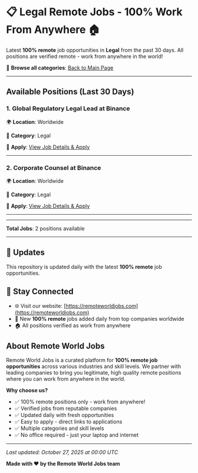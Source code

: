 # 📋 Legal Remote Jobs - 100% Work From Anywhere 🏠

Latest **100% remote** job opportunities in **Legal** from the past 30 days. All positions are verified remote - work from anywhere in the world!

🔗 **Browse all categories**: [Back to Main Page](README.md)

---

## Available Positions (Last 30 Days)

### 1. Global Regulatory Legal Lead at Binance

🌍 **Location**: Worldwide

📍 **Category**: Legal

🔗 **Apply**: [View Job Details & Apply](https://remoteworldjobs.com/global-regulatory-legal-lead-binance)

---

### 2. Corporate Counsel at Binance

🌍 **Location**: Worldwide

📍 **Category**: Legal

🔗 **Apply**: [View Job Details & Apply](https://remoteworldjobs.com/corporate-counsel-binance)

---


---

**Total Jobs**: 2 positions available

---

## 🔄 Updates

This repository is updated daily with the latest **100% remote** job opportunities.

## 📧 Stay Connected

- 🌐 Visit our website: [https://remoteworldjobs.com](https://remoteworldjobs.com)
- 💼 New **100% remote** jobs added daily from top companies worldwide
- 🏠 All positions verified as work from anywhere

## About Remote World Jobs

Remote World Jobs is a curated platform for **100% remote job opportunities** across various industries and skill levels. We partner with leading companies to bring you legitimate, high quality remote positions where you can work from anywhere in the world.

**Why choose us?**
- ✅ 100% remote positions only - work from anywhere!
- ✅ Verified jobs from reputable companies
- ✅ Updated daily with fresh opportunities
- ✅ Easy to apply - direct links to applications
- ✅ Multiple categories and skill levels
- ✅ No office required - just your laptop and internet

---

_Last updated: October 27, 2025 at 00:00 UTC_

**Made with ❤️ by the Remote World Jobs team**
